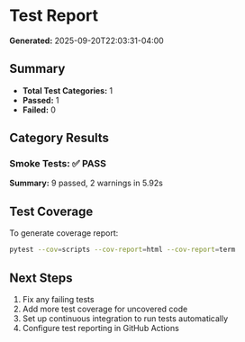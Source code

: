 # Test Report

**Generated:** 2025-09-20T22:03:31-04:00

## Summary

- **Total Test Categories:** 1
- **Passed:** 1
- **Failed:** 0

## Category Results

### Smoke Tests: ✅ PASS

**Summary:** 9 passed, 2 warnings in 5.92s


## Test Coverage

To generate coverage report:
```bash
pytest --cov=scripts --cov-report=html --cov-report=term
```

## Next Steps

1. Fix any failing tests
2. Add more test coverage for uncovered code
3. Set up continuous integration to run tests automatically
4. Configure test reporting in GitHub Actions
